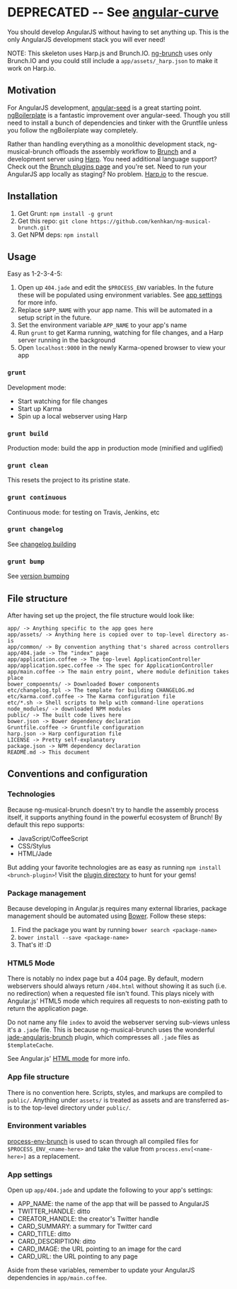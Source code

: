 # DEPRECATED -- See [angular-curve](https://github.com/kenhkan/angular-curve)

You should develop AngularJS without having to set anything up. This is the
only AngularJS development stack you will ever need!

NOTE: This skeleton uses Harp.js and Brunch.IO.
[ng-brunch](https://github.com/kenhkan/ng-brunch) uses only Brunch.IO and you
could still include a `app/assets/_harp.json` to make it work on Harp.io.


## Motivation

For AngularJS development,
[angular-seed](https://github.com/angular/angular-seed) is a great starting
point. [ngBoilerplate](https://github.com/ngbp/ng-boilerplate) is a fantastic
improvement over angular-seed. Though you still need to install a bunch of
dependencies and tinker with the Gruntfile unless you follow the ngBoilerplate
way completely.

Rather than handling everything as a monolithic development stack,
ng-musical-brunch offloads the assembly workflow to [Brunch](http://brunch.io/)
and a development server using [Harp](http://harpjs.com/). You need additional
language support? Check out the [Brunch plugins
page](https://github.com/brunch/brunch/wiki/Plugins) and you're set. Need to
run your AngularJS app locally as staging? No problem.
[Harp.io](https://www.harp.io/docs/platform/collaborators) to the rescue.


## Installation

1. Get Grunt: `npm install -g grunt`
2. Get this repo: `git clone https://github.com/kenhkan/ng-musical-brunch.git`
3. Get NPM deps: `npm install`


## Usage

Easy as 1-2-3-4-5:

1. Open up `404.jade` and edit the `$PROCESS_ENV` variables. In the future
   these will be populated using environment variables. See [app
   settings](#app-settings) for more info.
2. Replace `$APP_NAME` with your app name. This will be automated
   in a setup script in the future.
3. Set the environment variable `APP_NAME` to your app's name
4. Run `grunt` to get Karma running, watching for file changes, and a Harp
   server running in the background
5. Open `localhost:9000` in the newly Karma-opened browser to view your app

### `grunt`

Development mode:

* Start watching for file changes
* Start up Karma
* Spin up a local webserver using Harp

### `grunt build`

Production mode: build the app in production mode (minified and uglified)

### `grunt clean`

This resets the project to its pristine state.

### `grunt continuous`

Continuous mode: for testing on Travis, Jenkins, etc

### `grunt changelog`

See [changelog building](https://github.com/btford/grunt-conventional-changelog)

### `grunt bump`

See [version bumping](https://github.com/vojtajina/grunt-bump)


## File structure

After having set up the project, the file structure would look like:

    app/ -> Anything specific to the app goes here
    app/assets/ -> Anything here is copied over to top-level directory as-is
    app/common/ -> By convention anything that's shared across controllers
    app/404.jade -> The "index" page
    app/application.coffee -> The top-level ApplicationController
    app/application.spec.coffee -> The spec for ApplicationController
    app/main.coffee -> The main entry point, where module definition takes place
    bower_compoennts/ -> Downloaded Bower components
    etc/changelog.tpl -> The template for building CHANGELOG.md
    etc/karma.conf.coffee -> The Karma configuration file
    etc/*.sh -> Shell scripts to help with command-line operations
    node_modules/ -> downloaded NPM modules
    public/ -> The built code lives here
    bower.json -> Bower dependency declaration
    Gruntfile.coffee -> Gruntfile configuration
    harp.json -> Harp configuration file
    LICENSE -> Pretty self-explanatory
    package.json -> NPM dependency declaration
    README.md -> This document


## Conventions and configuration

### Technologies

Because ng-musical-brunch doesn't try to handle the assembly process itself, it
supports anything found in the powerful ecosystem of Brunch! By default this
repo supports:

* JavaScript/CoffeeScript
* CSS/Stylus
* HTML/Jade

But adding your favorite technologies are as easy as running `npm install
<brunch-plugin>`! Visit the [plugin
directory](https://github.com/brunch/brunch/wiki/Plugins) to hunt for your gems!

### Package management

Because developing in Angular.js requires many external libraries, package
management should be automated using [Bower](http://bower.io/). Follow these
steps:

1. Find the package you want by running `bower search <package-name>`
2. `bower install --save <package-name>`
3. That's it! :D

### HTML5 Mode

There is notably no index page but a 404 page. By default, modern webservers
should always return `/404.html` without showing it as such (i.e. no
redirection) when a requested file isn't found. This plays nicely with
Angular.js' HTML5 mode which requires all requests to non-existing path to
return the application page.

Do not name any file `index` to avoid the webserver serving sub-views unless
it's a `.jade` file. This is because ng-musical-brunch uses the wonderful
[jade-angularjs-brunch](https://github.com/GulinSS/jade-angularjs-brunch)
plugin, which compresses all `.jade` files as `$templateCache`.

See Angular.js' [HTML
mode](http://docs.angularjs.org/guide/dev_guide.services.$location) for more
info.

### App file structure

There is no convention here. Scripts, styles, and markups are compiled to
`public/`. Anything under `assets/` is treated as assets and are transferred
as-is to the top-level directory under `public/`.

### Environment variables

[process-env-brunch](https://github.com/mikeedwards/process-env-brunch) is used
to scan through all compiled files for `$PROCESS_ENV_<name-here>` and take the
value from `process.env[<name-here>]` as a replacement.

### App settings

Open up `app/404.jade` and update the following to your app's settings:

* APP_NAME: the name of the app that will be passed to AngularJS
* TWITTER_HANDLE: ditto
* CREATOR_HANDLE: the creator's Twitter handle
* CARD_SUMMARY: a summary for Twitter card
* CARD_TITLE: ditto
* CARD_DESCRIPTION: ditto
* CARD_IMAGE: the URL pointing to an image for the card
* CARD_URL: the URL pointing to any page

Aside from these variables, remember to update your AngularJS dependencies in
`app/main.coffee`.
